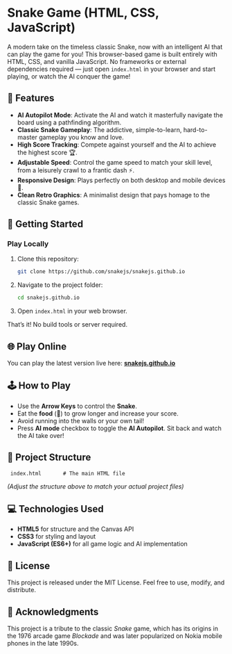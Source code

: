 ﻿# Snake Game (HTML, CSS, JavaScript)

A modern take on the timeless classic Snake, now with an intelligent AI that can play the game for you\! This browser-based game is built entirely with HTML, CSS, and vanilla JavaScript. No frameworks or external dependencies required — just open `index.html` in your browser and start playing, or watch the AI conquer the game\!

## 🧠 Features

  * **AI Autopilot Mode**: Activate the AI and watch it masterfully navigate the board using a pathfinding algorithm.
  * **Classic Snake Gameplay**: The addictive, simple-to-learn, hard-to-master gameplay you know and love.
  * **High Score Tracking**: Compete against yourself and the AI to achieve the highest score 🏆.
  * **Adjustable Speed**: Control the game speed to match your skill level, from a leisurely crawl to a frantic dash ⚡.
  * **Responsive Design**: Plays perfectly on both desktop and mobile devices 📱.
  * **Clean Retro Graphics**: A minimalist design that pays homage to the classic Snake games.

## 🚀 Getting Started

### Play Locally

1.  Clone this repository:
    ```bash
    git clone https://github.com/snakejs/snakejs.github.io
    ```
2.  Navigate to the project folder:
    ```bash
    cd snakejs.github.io
    ```
3.  Open `index.html` in your web browser.

That’s it\! No build tools or server required.

## 🌐 Play Online

You can play the latest version live here: **[snakejs.github.io](https://snakejs.github.io)**

## 🕹️ How to Play

  * Use the **Arrow Keys** to control the **Snake**.
  * Eat the **food** (🍎) to grow longer and increase your score.
  * Avoid running into the walls or your own tail\!
  * Press **AI mode** checkbox to toggle the **AI Autopilot**. Sit back and watch the AI take over\!

## 📁 Project Structure

```
 index.html       # The main HTML file
```

*(Adjust the structure above to match your actual project files)*

## 💻 Technologies Used

  * **HTML5** for structure and the Canvas API
  * **CSS3** for styling and layout
  * **JavaScript (ES6+)** for all game logic and AI implementation

## 📄 License

This project is released under the MIT License. Feel free to use, modify, and distribute.

## 🙏 Acknowledgments

This project is a tribute to the classic *Snake* game, which has its origins in the 1976 arcade game *Blockade* and was later popularized on Nokia mobile phones in the late 1990s.